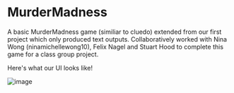 # MurderMadness
A basic MurderMadness game (similiar to cluedo) extended from our first project which only produced text outputs. Collaboratively worked with Nina Wong (ninamichellewong10), Felix Nagel and Stuart Hood to complete this game for a class group project.

Here's what our UI looks like!


![image](https://user-images.githubusercontent.com/87348118/132321247-9ac1f4fc-9e30-420c-9a58-94ef14ef5979.png)
